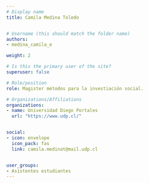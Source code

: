 ```yaml
---
# Display name
title: Camila Medina Toledo


# Username (this should match the folder name)
authors:
- medina_camila_e

weight: 2 

# Is this the primary user of the site?
superuser: false

# Role/position
role: Magister métodos para la investiación social.

# Organizations/Affiliations
organizations:
- name: Universidad Diego Portales
  url: "https://www.udp.cl/"


social:
- icon: envelope
  icon_pack: fas
  link: camila.medinat@mail.udp.cl


user_groups:
- Asistentes estudiantes 
---
```



